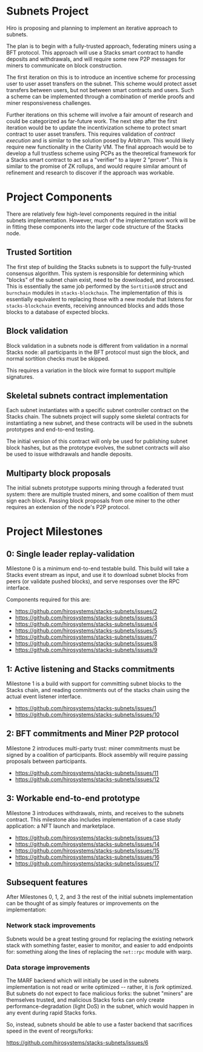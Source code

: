 # Subnets Project

Hiro is proposing and planning to implement an iterative approach to
subnets.

The plan is to begin with a fully-trusted approach, federating miners
using a BFT protocol. This approach will use a Stacks smart contract to
handle deposits and withdrawals, and will require some new P2P messages
for miners to communicate on block construction.

The first iteration on this is to introduce an incentive scheme for
processing user to user asset transfers on the subnet. This scheme would
protect asset transfers between users, but not between smart contracts
and users. Such a scheme can be implemented through a combination of
merkle proofs and miner responsiveness challenges.

Further iterations on this scheme will involve a fair amount of research
and could be categorized as far-future work. The next step after the
first iteration would be to update the incentivization scheme to protect
smart contract to user asset transfers. This requires validation of
*contract execution* and is similar to the solution posed by Arbitrum.
This would likely require new functionality in the Clarity VM. The final
approach would be to develop a full trustless scheme using PCPs as the
theoretical framework for a Stacks smart contract to act as a "verifier"
to a layer 2 "prover". This is similar to the promise of ZK rollups, and
would require similar amount of refinement and research to discover
if the approach was workable.

# Project Components

There are relatively few high-level components required in the initial
subnets implementation. However, much of the implementation work will
be in fitting these components into the larger code structure of the
Stacks node.

## Trusted Sortition

The first step of building the Stacks subnets is to support the
fully-trusted consensus algorithm. This system is responsible for
determining which "blocks" of the subnet chain exist, need to be
downloaded, and processed. This is essentially the same job performed
by the `SortitionDB` struct and `burnchain` modules in
`stacks-blockchain`. The implementation of this is essentially
equivalent to replacing those with a new module that listens for
`stacks-blockchain` events, receiving announced blocks and adds
those blocks to a database of expected blocks.

## Block validation

Block validation in a subnets node is different from validation in a
normal Stacks node: all participants in the BFT protocol must sign the
block, and normal sortition checks must be skipped.

This requires a variation in the block wire format to support
multiple signatures.

## Skeletal subnets contract implementation

Each subnet instantiates with a specific subnet controller contract
on the Stacks chain. The subnets project will supply some skeletal
contracts for instantiating a new subnet, and these contracts will
be used in the subnets prototypes and end-to-end testing.

The initial version of this contract will only be used for publishing
subnet block hashes, but as the prototype evolves, the subnet
contracts will also be used to issue withdrawals and handle deposits.

## Multiparty block proposals

The initial subnets prototype supports mining through a federated
trust system: there are multiple trusted miners, and some coalition of
them must sign each block. Passing block proposals from one miner to
the other requires an extension of the node's P2P protocol.

# Project Milestones

## 0: Single leader replay-validation

Milestone 0 is a minimum end-to-end testable build. This build will
take a Stacks event stream as input, and use it to download subnet blocks
from peers (or validate pushed blocks), and serve responses over the
RPC interface.

Components required for this are:

* https://github.com/hirosystems/stacks-subnets/issues/2
* https://github.com/hirosystems/stacks-subnets/issues/3
* https://github.com/hirosystems/stacks-subnets/issues/4
* https://github.com/hirosystems/stacks-subnets/issues/5
* https://github.com/hirosystems/stacks-subnets/issues/7
* https://github.com/hirosystems/stacks-subnets/issues/8
* https://github.com/hirosystems/stacks-subnets/issues/9

## 1: Active listening and Stacks commitments

Milestone 1 is a build with support for committing subnet blocks
to the Stacks chain, and reading commitments out of the stacks
chain using the actual event listener interface.

* https://github.com/hirosystems/stacks-subnets/issues/1
* https://github.com/hirosystems/stacks-subnets/issues/10

## 2: BFT commitments and Miner P2P protocol

Milestone 2 introduces multi-party trust: miner commitments
must be signed by a coalition of participants. Block assembly
will require passing proposals between participants.

* https://github.com/hirosystems/stacks-subnets/issues/11
* https://github.com/hirosystems/stacks-subnets/issues/12

## 3: Workable end-to-end prototype

Milestone 3 introduces withdrawals, mints, and receives to
the subnets contract. This milestone also includes implementation
of a case study application: a NFT launch and marketplace.

* https://github.com/hirosystems/stacks-subnets/issues/13
* https://github.com/hirosystems/stacks-subnets/issues/14
* https://github.com/hirosystems/stacks-subnets/issues/15
* https://github.com/hirosystems/stacks-subnets/issues/16
* https://github.com/hirosystems/stacks-subnets/issues/17

## Subsequent features

After Milestones 0, 1, 2, and 3 the rest of the initial subnets
implementation can be thought of as simply features or improvements on
the implementation:

### Network stack improvements

Subnets would be a great testing ground for replacing the
existing network stack with something faster, easier
to monitor, and easier to add endpoints for: something along
the lines of replacing the `net::rpc` module with warp.

### Data storage improvements

The MARF backend which will initially be used in the subnets
implementation is not read or write optimized -- rather, it is *fork*
optimized. But subnets do not expect to face malicious forks: the
subnet "miners" are themselves trusted, and malicious Stacks forks
can only create performance-degradation (light DoS) in the subnet,
which would happen in any event during rapid Stacks forks.

So, instead, subnets should be able to use a faster backend that
sacrifices speed in the event of reorgs/forks:

https://github.com/hirosystems/stacks-subnets/issues/6
